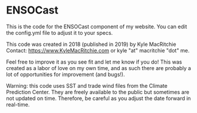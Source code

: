 # ENSOCast
This is the code for the ENSOCast component of my website. 
You can edit the config.yml file to adjust it to your specs.

This code was created in 2018 (published in 2019) by Kyle MacRitchie 
Contact: https://www.KyleMacRitchie.com or kyle "at" macritchie "dot" me.

Feel free to improve it as you see fit and let me know if you do! This was created as a labor of love on my own time,
and as such there are probably a lot of opportunities for improvement (and bugs!).

Warning: this code uses SST and trade wind files from the Climate Prediction Center. They are freely available to the
public but sometimes are not updated on time. Therefore, be careful as you adjust the date forward in real-time.